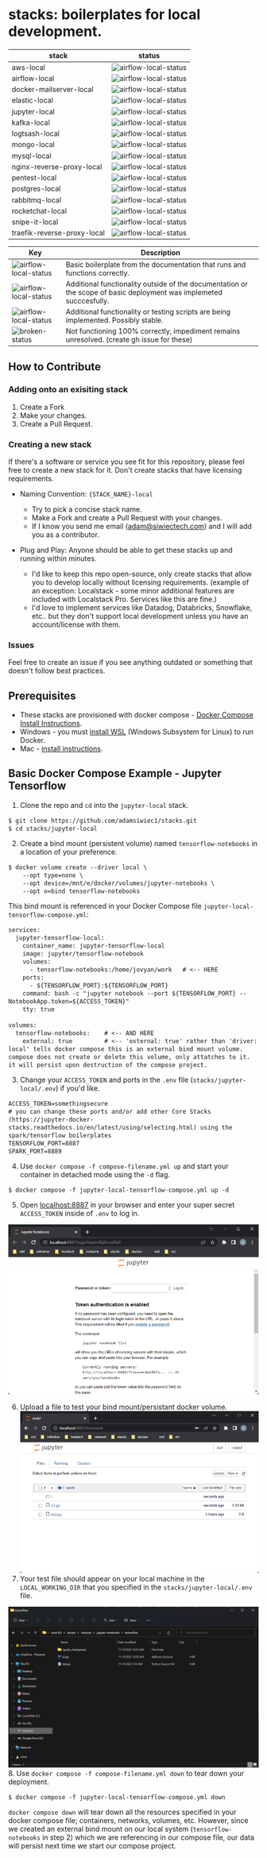 # stacks: boilerplates for local development.


| stack | status |
| ----------- | ----------- |
| aws-local  | ![airflow-local-status](https://img.shields.io/static/v1?label=status&message=dev&color=blueviolet) |
| airflow-local  | ![airflow-local-status](https://img.shields.io/static/v1?label=status&message=stable&color=lightgreen) |
| docker-mailserver-local | ![airflow-local-status](https://img.shields.io/static/v1?label=status&message=dev&color=blueviolet) |
| elastic-local | ![airflow-local-status](https://img.shields.io/static/v1?label=status&message=stable&color=lightgreen) |
| jupyter-local | ![airflow-local-status](https://img.shields.io/static/v1?label=status&message=finished&color=cyan) |
| kafka-local | ![airflow-local-status](https://img.shields.io/static/v1?label=status&message=stable&color=lightgreen) |
| logtsash-local | ![airflow-local-status](https://img.shields.io/static/v1?label=status&message=stable&color=lightgreen) |
| mongo-local | ![airflow-local-status](https://img.shields.io/static/v1?label=status&message=stable&color=lightgreen) |
| mysql-local | ![airflow-local-status](https://img.shields.io/static/v1?label=status&message=stable&color=lightgreen) |
| nginx-reverse-proxy-local | ![airflow-local-status](https://img.shields.io/static/v1?label=status&message=dev&color=blueviolet) |
| pentest-local | ![airflow-local-status](https://img.shields.io/static/v1?label=status&message=stable&color=lightgreen) |
| postgres-local | ![airflow-local-status](https://img.shields.io/static/v1?label=status&message=stable&color=lightgreen) |
| rabbitmq-local | ![airflow-local-status](https://img.shields.io/static/v1?label=status&message=stable&color=lightgreen) |
| rocketchat-local | ![airflow-local-status](https://img.shields.io/static/v1?label=status&message=dev&color=blueviolet) |
| snipe-it-local | ![airflow-local-status](https://img.shields.io/static/v1?label=status&message=broken&color=red) |
| traefik-reverse-proxy-local | ![airflow-local-status](https://img.shields.io/static/v1?label=status&message=dev&color=blueviolet) |


| Key |  Description|
| ----------- | ----------- |
| ![airflow-local-status](https://img.shields.io/static/v1?label=status&message=stable&color=lightgreen) | Basic boilerplate from the documentation that runs and functions correctly. |
| ![airflow-local-status](https://img.shields.io/static/v1?label=status&message=finished&color=cyan) | Additional functionality outside of the documentation or the scope of basic deployment was implemeted succcesfully. |
| ![airflow-local-status](https://img.shields.io/static/v1?label=status&message=dev&color=blueviolet) | Additional functionality or testing scripts are being implemented. Possibly stable. |
| ![broken-status](https://img.shields.io/static/v1?label=status&message=broken&color=red) | Not functioning 100% correctly, impediment remains unresolved. (create gh issue for these)|

## How to Contribute

### Adding onto an exisiting stack
1. Create a Fork
2. Make your changes.
3. Create a Pull Request. 

### Creating a new stack
If there's a software or service you see fit for this repository, please feel free to create a new stack for it. Don't create stacks that have licensing requirements. 
  
* Naming Convention: `{STACK_NAME}-local` 
  * Try to pick a concise stack name. 
  * Make a Fork and create a Pull Request with your changes.
  * If I know you send me email (adam@siwiectech.com) and I will add you as a contributor.

* Plug and Play: Anyone should be able to get these stacks up and running within minutes.
  *  I'd like to keep this repo open-source, only create stacks that allow you to develop locally without licensing requirements. (example of an exception: Localstack - some minor additional features are included with Localstack Pro. Services like this are fine.)
  * I'd love to implement services like Datadog, Databricks, Snowflake, etc.. but they don't support local development unless you have an account/license with them. 

### Issues
Feel free to create an issue if you see anything outdated or something that doesn't follow best practices.

## Prerequisites
* These stacks are provisioned with docker compose - [Docker Compose Install Instructions](https://docs.docker.com/compose/install/).
* Windows - you must [install WSL](https://learn.microsoft.com/en-us/windows/wsl/install) (Windows Subsystem for Linux) to run Docker.
* Mac - [install instructions](https://docs.docker.com/desktop/install/mac-install/).
## Basic Docker Compose Example - Jupyter Tensorflow
1. Clone the repo and `cd` into the `jupyter-local` stack.
```
$ git clone https://github.com/adamsiwiec1/stacks.git
$ cd stacks/jupyter-local
```
2. Create a bind mount (persistent volume) named `tensorflow-notebooks` in a location of your preference.
```
$ docker volume create --driver local \
    --opt type=none \
    --opt device=/mnt/e/docker/volumes/jupyter-notebooks \
    --opt o=bind tensorflow-notebooks
```
This bind mount is referenced in your Docker Compose file `jupyter-local-tensorflow-compose.yml`:
```
services:
  jupyter-tensorflow-local:
    container_name: jupyter-tensorflow-local
    image: jupyter/tensorflow-notebook
    volumes:
      - tensorflow-notebooks:/home/jovyan/work   # <-- HERE
    ports:
      - ${TENSORFLOW_PORT}:${TENSORFLOW_PORT}
    command: bash -c "jupyter notebook --port ${TENSORFLOW_PORT} --NotebookApp.token=${ACCESS_TOKEN}"
    tty: true

volumes:
  tensorflow-notebooks:    # <-- AND HERE
    external: true         # <-- 'external: true' rather than 'driver: local' tells docker compose this is an external bind mount volume. compose does not create or delete this volume, only attatches to it. it will persist upon destruction of the compose project.
```

3. Change your `ACCESS_TOKEN` and ports in the `.env` file (`stacks/jupyter-local/.env`) if you'd like. 
```
ACCESS_TOKEN=somethingsecure
# you can change these ports and/or add other Core Stacks (https://jupyter-docker-stacks.readthedocs.io/en/latest/using/selecting.html) using the spark/tensorflow boilerplates
TENSORFLOW_PORT=8887
SPARK_PORT=8889
```
4.  Use `docker compose -f compose-filename.yml up` and start your container in detached mode using the `-d` flag.
```
$ docker compose -f jupyter-local-tensorflow-compose.yml up -d
```
5. Open [localhost:8887](http://localhost:8887) in your browser and enter your super secret `ACCESS_TOKEN` inside of `.env` to log in.

![jupyter](https://github.com/adamsiwiec1/images/blob/main/stacks/jupyter.png?raw=true)

6. Upload a file to test your bind mount/persistant docker volume. 
![jupyter-upload](https://github.com/adamsiwiec1/images/blob/main/stacks/jupyter-upload.png?raw=true)
7. Your test file should appear on your local machine in the `LOCAL_WORKING_DIR` that you specified in the `stacks/jupyter-local/.env` file.

![jupyter-explorer](https://github.com/adamsiwiec1/images/blob/main/stacks/jupyter-explorer.png?raw=true)
8. Use `docker compose -f compose-filename.yml down`  to tear down your deployment.
```
$ docker compose -f jupyter-local-tensorflow-compose.yml down
```
`docker compose down` will tear down all the resources specified in your docker compose file; containers, networks, volumes, etc. However, since we created an external bind mount on our local system (`tensorflow-notebooks` in step 2) which we are referencing in our compose file, our data will persist next time we start our compose project. 